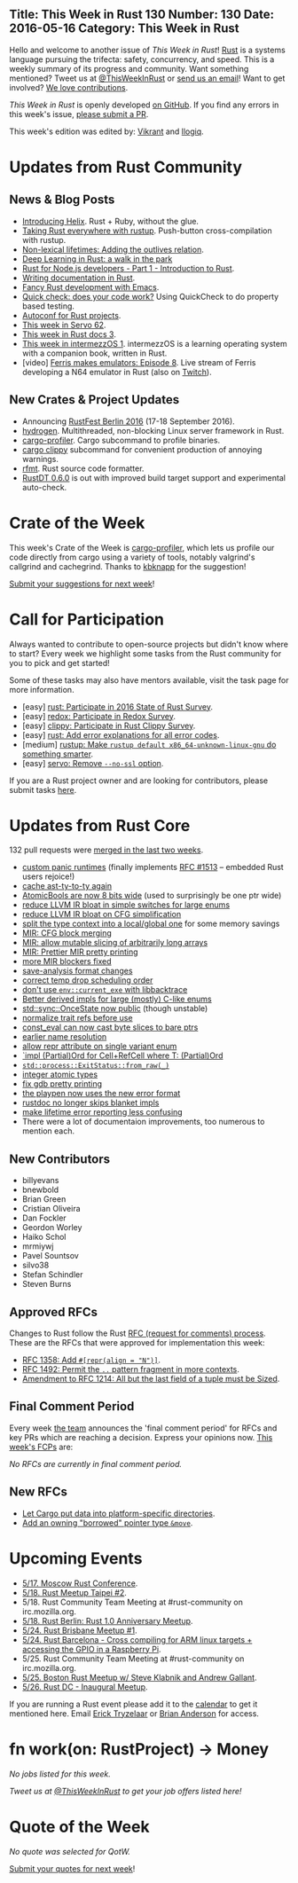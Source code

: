 Title: This Week in Rust 130
Number: 130
Date: 2016-05-16
Category: This Week in Rust
---

Hello and welcome to another issue of *This Week in Rust*!
[Rust](http://rust-lang.org) is a systems language pursuing the trifecta:
safety, concurrency, and speed. This is a weekly summary of its progress and
community. Want something mentioned? Tweet us at [@ThisWeekInRust](https://twitter.com/ThisWeekInRust) or [send us an
email](mailto:corey@octayn.net?subject=This%20Week%20in%20Rust%20Suggestion)!
Want to get involved? [We love
contributions](https://github.com/rust-lang/rust/blob/master/CONTRIBUTING.md).

*This Week in Rust* is openly developed [on GitHub](https://github.com/cmr/this-week-in-rust).
If you find any errors in this week's issue, [please submit a PR](https://github.com/cmr/this-week-in-rust/pulls).

This week's edition was edited by: [Vikrant](https://github.com/nasa42) and [llogiq](https://github.com/llogiq).

# Updates from Rust Community

## News & Blog Posts

* [Introducing Helix](http://blog.skylight.io/introducing-helix/). Rust + Ruby, without the glue.
* [Taking Rust everywhere with rustup](http://blog.rust-lang.org/2016/05/13/rustup.html). Push-button cross-compilation with rustup.
* [Non-lexical lifetimes: Adding the outlives relation](http://smallcultfollowing.com/babysteps/blog/2016/05/09/non-lexical-lifetimes-adding-the-outlives-relation/).
* [Deep Learning in Rust: a walk in the park](https://medium.com/@tedsta/deep-learning-in-rust-a-walk-in-the-park-fed6c87165ea)
* [Rust for Node.js developers - Part 1 - Introduction to Rust](http://fredrik.anderzon.se/2016/05/10/rust-for-node-developers-part-1-introduction/).
* [Writing documentation in Rust](https://facility9.com/2016/05/writing-documentation-in-rust/).
* [Fancy Rust development with Emacs](http://julienblanchard.com/2016/fancy-rust-development-with-emacs/).
* [Quick check: does your code work?](https://fnordig.de/2016/05/12/quickcheck-does-your-code-work/) Using QuickCheck to do property based testing.
* [Autoconf for Rust projects](http://aravindavk.in/blog/autoconf-for-rust-projects/).
* [This week in Servo 62](https://blog.servo.org/2016/05/09/twis-62/).
* [This week in Rust docs 3](https://guillaumegomez.github.io/this-week-in-rust-docs/blog/this-week-in-rust-docs-3).
* [This week in intermezzOS 1](https://intermezzos.github.io/blog/articles/twii1/). intermezzOS is a learning operating system with a companion book, written in Rust.
* [video] [Ferris makes emulators: Episode 8](https://www.youtube.com/watch?v=ToOt-osLxNk). Live stream of Ferris developing a N64 emulator in Rust (also on [Twitch](http://www.twitch.tv/ferrisstreamsstuff/profile)).

## New Crates & Project Updates

* Announcing [RustFest Berlin 2016](http://www.rustfest.eu/blog/happy-birthday-announcing-rustfest) (17-18 September 2016).
* [hydrogen](https://github.com/nathansizemore/hydrogen). Multithreaded, non-blocking Linux server framework in Rust.
* [cargo-profiler](http://www.suchin.co/2016/05/11/Introducing-Cargo-Profiler/). Cargo subcommand to profile binaries.
* [cargo clippy](https://github.com/Manishearth/rust-clippy#as-a-cargo-subcommand-cargo-clippy) subcommand for convenient production of annoying warnings.
* [rfmt](https://github.com/zBaitu/rfmt). Rust source code formatter.
* [RustDT 0.6.0](https://github.com/RustDT/RustDT/releases/tag/v0.6.0) is out with improved build target support and experimental auto-check.

# Crate of the Week

This week's Crate of the Week is [cargo-profiler](https://github.com/pegasos1/cargo-profiler), which lets us profile our code directly from cargo using a variety of tools, notably valgrind's callgrind and cachegrind. Thanks to [kbknapp](https://users.rust-lang.org/users/kbknapp) for the suggestion!

[Submit your suggestions for next week][submit_crate]!

[submit_crate]: https://users.rust-lang.org/t/crate-of-the-week/2704

# Call for Participation

Always wanted to contribute to open-source projects but didn't know where to start?
Every week we highlight some tasks from the Rust community for you to pick and get started!

Some of these tasks may also have mentors available, visit the task page for more information.

* [easy] [rust: Participate in 2016 State of Rust Survey](http://blog.rust-lang.org/2016/05/09/survey.html).
* [easy] [redox: Participate in Redox Survey](http://goo.gl/forms/RUOfIsxXsv).
* [easy] [clippy: Participate in Rust Clippy Survey](https://docs.google.com/forms/d/1k0wuWgGwDhuUL3q_cONGVxQ6PJSYq5JRZOHKc0itLbg/viewform?c=0&w=1).
* [easy] [rust: Add error explanations for all error codes](https://github.com/rust-lang/rust/issues/32777).
* [medium] [rustup: Make `rustup default x86_64-unknown-linux-gnu` do something smarter](https://github.com/rust-lang-nursery/rustup.rs/issues/411).
* [easy] [servo: Remove `--no-ssl` option](https://github.com/servo/servo/issues/11197).

If you are a Rust project owner and are looking for contributors, please submit tasks [here][guidelines].

[guidelines]: https://users.rust-lang.org/t/twir-call-for-participation/4821

# Updates from Rust Core

132 pull requests were [merged in the last two weeks][merged].

[merged]: https://github.com/issues?q=is%3Apr+org%3Arust-lang+is%3Amerged+merged%3A2016-05-09..2016-05-16

* [custom panic runtimes](https://github.com/rust-lang/rust/pull/32900) (finally implements [RFC #1513](https://github.com/rust-lang/rfcs/blob/master/text/1513-less-unwinding.md) – embedded Rust users rejoice!)
* [cache ast-ty-to-ty again](https://github.com/rust-lang/rust/pull/33596)
* [AtomicBools are now 8 bits wide](https://github.com/rust-lang/rust/pull/33579) (used to surprisingly be one ptr wide)
* [reduce LLVM IR bloat in simple switches for large enums](https://github.com/rust-lang/rust/pull/33566)
* [reduce LLVM IR bloat on CFG simplification](https://github.com/rust-lang/rust/pull/33544)
* [split the type context into a local/global one](https://github.com/rust-lang/rust/pull/33425) for some memory savings
* [MIR: CFG block merging](https://github.com/rust-lang/rust/pull/33552)
* [MIR: allow mutable slicing of arbitrarily long arrays](https://github.com/rust-lang/rust/pull/33620)
* [MIR: Prettier MIR pretty printing](https://github.com/rust-lang/rust/pull/33607)
* [more MIR blockers fixed](https://github.com/rust-lang/rust/pull/33488)
* [save-analysis format changes](https://github.com/rust-lang/rust/pull/33370)
* [correct temp drop scheduling order](https://github.com/rust-lang/rust/pull/33239)
* [don't use `env::current_exe` with libbacktrace](https://github.com/rust-lang/rust/pull/33554)
* [Better derived impls for large (mostly) C-like enums](https://github.com/rust-lang/rust/pull/33593)
* [std::sync::OnceState now public](https://github.com/rust-lang/rust/pull/33563) (though unstable)
* [normalize trait refs before use](https://github.com/rust-lang/rust/pull/33478/files)
* [const_eval can now cast byte slices to bare ptrs](https://github.com/rust-lang/rust/pull/33457)
* [earlier name resolution](https://github.com/rust-lang/rust/pull/33443)
* [allow repr attribute on single variant enum](https://github.com/rust-lang/rust/pull/33355)
* [`impl (Partial)Ord for Cell<T>+RefCell<T> where T: (Partial)Ord](https://github.com/rust-lang/rust/pull/33306)
* [`std::process::ExitStatus::from_raw(_)`](https://github.com/rust-lang/rust/pull/33224)
* [integer atomic types](https://github.com/rust-lang/rust/pull/33048)
* [fix gdb pretty printing](https://github.com/rust-lang/rust/pull/33612)
* [the playpen now uses the new error format](https://github.com/rust-lang/rust-playpen/pull/207)
* [rustdoc no longer skips blanket impls](https://github.com/rust-lang/rust/pull/33514)
* [make lifetime error reporting less confusing](https://github.com/rust-lang/rust/pull/33544)
* There were a lot of documentaion improvements, too numerous to mention each.

## New Contributors

* billyevans
* bnewbold
* Brian Green
* Cristian Oliveira
* Dan Fockler
* Geordon Worley
* Haiko Schol
* mrmiywj
* Pavel Sountsov
* silvo38
* Stefan Schindler
* Steven Burns

## Approved RFCs

Changes to Rust follow the Rust [RFC (request for comments)
process](https://github.com/rust-lang/rfcs#rust-rfcs). These
are the RFCs that were approved for implementation this week:

* [RFC 1358: Add `#[repr(align = "N")]`](https://github.com/rust-lang/rfcs/pull/1358).
* [RFC 1492: Permit the `..` pattern fragment in more contexts](https://github.com/rust-lang/rfcs/pull/1492).
* [Amendment to RFC 1214: All but the last field of a tuple must be Sized](https://github.com/rust-lang/rfcs/pull/1592).

## Final Comment Period

Every week [the team](https://www.rust-lang.org/team.html) announces the
'final comment period' for RFCs and key PRs which are reaching a
decision. Express your opinions now. [This week's FCPs][fcp] are:

[fcp]: https://github.com/rust-lang/rfcs/labels/final-comment-period

*No RFCs are currently in final comment period.*

## New RFCs

* [Let Cargo put data into platform-specific directories](https://github.com/rust-lang/rfcs/pull/1615).
* [Add an owning "borrowed" pointer type `&move`](https://github.com/rust-lang/rfcs/pull/1617).

# Upcoming Events

* [5/17. Moscow Rust Conference](https://rustycrate.ru/%D0%BD%D0%BE%D0%B2%D0%BE%D1%81%D1%82%D0%B8/2016/04/25/colaboratory-rust.html).
* [5/18. Rust Meetup Taipei #2](http://www.meetup.com/RUST-TW/events/230709491/).
* 5/18. Rust Community Team Meeting at #rust-community on irc.mozilla.org.
* [5/18. Rust Berlin: Rust 1.0 Anniversary Meetup](http://www.meetup.com/Rust-Berlin/events/230810678/).
* [5/24. Rust Brisbane Meetup #1](http://www.meetup.com/Rust-Brisbane/events/230676018/).
* [5/24. Rust Barcelona - Cross compiling for ARM linux targets + accessing the GPIO in a Raspberry Pi](http://www.meetup.com/Rust-Barcelona/events/230638451/).
* 5/25. Rust Community Team Meeting at #rust-community on irc.mozilla.org.
* [5/25. Boston Rust Meetup w/ Steve Klabnik and Andrew Gallant](http://www.meetup.com/BostonRust/events/230419544/).
* [5/26. Rust DC - Inaugural Meetup](http://www.meetup.com/RustDC/events/227138240/).

If you are running a Rust event please add it to the [calendar] to get
it mentioned here. Email [Erick Tryzelaar][erickt] or [Brian
Anderson][brson] for access.

[calendar]: https://www.google.com/calendar/embed?src=apd9vmbc22egenmtu5l6c5jbfc%40group.calendar.google.com
[erickt]: mailto:erick.tryzelaar@gmail.com
[brson]: mailto:banderson@mozilla.com

# fn work(on: RustProject) -> Money

*No jobs listed for this week.*

*Tweet us at [@ThisWeekInRust](https://twitter.com/ThisWeekInRust) to get your job offers listed here!*

# Quote of the Week

*No quote was selected for QotW.*

[Submit your quotes for next week][submit]!

[submit]: http://users.rust-lang.org/t/twir-quote-of-the-week/328
